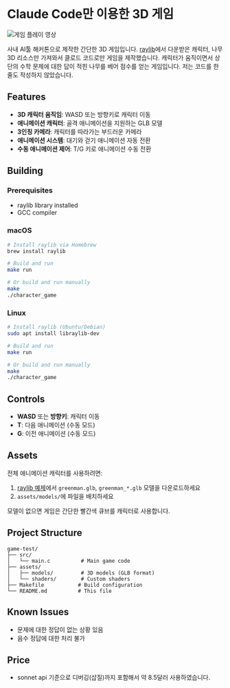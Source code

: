 # Claude Code만 이용한 3D 게임

![게임 플레이 영상](./gameplay.gif)

사내 AI툴 해커톤으로 제작한 간단한 3D 게임입니다.
[raylib](https://www.raylib.com/examples.html)에서 다운받은 캐릭터, 나무 3D 리소스만 가져와서 클로드 코드로만 게임을 제작했습니다.
캐릭터가 움직이면서 상단의 수학 문제에 대한 답이 적힌 나무를 베어 점수를 얻는 게임입니다.
저는 코드를 한 줄도 작성하지 않았습니다.

## Features

- **3D 캐릭터 움직임**: WASD 또는 방향키로 캐릭터 이동
- **애니메이션 캐릭터**: 골격 애니메이션을 지원하는 GLB 모델
- **3인칭 카메라**: 캐릭터를 따라가는 부드러운 카메라
- **애니메이션 시스템**: 대기와 걷기 애니메이션 자동 전환
- **수동 애니메이션 제어**: T/G 키로 애니메이션 수동 전환

## Building

### Prerequisites
- raylib library installed
- GCC compiler

### macOS
```bash
# Install raylib via Homebrew
brew install raylib

# Build and run
make run

# Or build and run manually
make
./character_game
```

### Linux
```bash
# Install raylib (Ubuntu/Debian)
sudo apt install libraylib-dev

# Build and run
make run

# Or build and run manually
make
./character_game
```

## Controls

- **WASD** 또는 **방향키**: 캐릭터 이동
- **T**: 다음 애니메이션 (수동 모드)
- **G**: 이전 애니메이션 (수동 모드)

## Assets

전체 애니메이션 캐릭터를 사용하려면:
1. [raylib 예제](https://github.com/raysan5/raylib/tree/master/examples/models/resources/models/gltf)에서 `greenman.glb`, `greenman_*.glb` 모델을 다운로드하세요
2. `assets/models/`에 파일을 배치하세요

모델이 없으면 게임은 간단한 빨간색 큐브를 캐릭터로 사용합니다.

## Project Structure

```
game-test/
├── src/
│   └── main.c          # Main game code
├── assets/
│   ├── models/         # 3D models (GLB format)
│   └── shaders/        # Custom shaders
├── Makefile           # Build configuration
└── README.md          # This file
```

## Known Issues

- 문제에 대한 정답이 없는 상황 있음
- 음수 정답에 대한 처리 불가

## Price

- sonnet api 기준으로 디버깅(삽질)까지 포함해서 약 8.5달러 사용하였습니다.